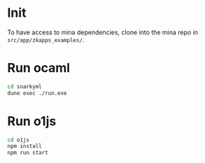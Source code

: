 # Init

To have access to mina dependencies, clone into the mina repo in `src/app/zkapps_examples/`.

# Run ocaml

```bash
cd snarkyml
dune exec ./run.exe
```

# Run o1js

```bash
cd o1js
npm install
npm run start
```

